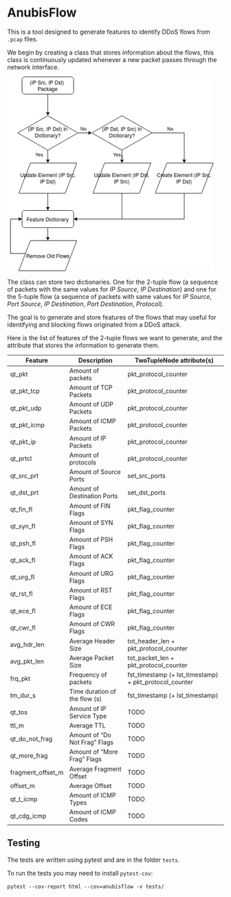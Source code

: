 # AnubisFlow

This is a tool designed to generate features to identify DDoS flows from `.pcap` files.

We begin by creating  a class that stores information about the flows, this class is continuously updated whenever a new packet passes through the network interface.

![alt text](https://github.com/caiolmart/anubisflow/blob/master/figures/update_ilustration.png "Ilustration of dictionaries update")


The class can store two dictionaries. One for the 2-tuple flow (a sequence of packets with the same values for _IP Source_, _IP Destination_) and one for the 5-tuple flow (a sequence of packets with same values for _IP Source_, _Port Source_, _IP Destination_, _Port Destination_, _Protocol_).

The goal is to generate and store features of the flows that may useful for identifying and blocking flows originated from a DDoS attack.

Here is the list of features of the 2-tuple flows we want to generate, and the attribute that stores the information to generate them.

| Feature | Description | TwoTupleNode attribute(s) |
| ------- | ----------- | --------------------- |
| qt_pkt | Amount of packets | pkt_protocol_counter |
| qt_pkt_tcp | Amount of TCP Packets | pkt_protocol_counter |
| qt_pkt_udp | Amount of UDP Packets | pkt_protocol_counter |
| qt_pkt_icmp | Amount of ICMP Packets | pkt_protocol_counter |
| qt_pkt_ip | Amount of IP Packets | pkt_protocol_counter |
| qt_prtcl | Amount of protocols | pkt_protocol_counter |
| qt_src_prt | Amount of Source Ports | set_src_ports |
| qt_dst_prt | Amount of Destination Ports | set_dst_ports |
| qt_fin_fl | Amount of FIN Flags | pkt_flag_counter |
| qt_syn_fl | Amount of SYN Flags | pkt_flag_counter |
| qt_psh_fl | Amount of PSH Flags | pkt_flag_counter |
| qt_ack_fl | Amount of ACK Flags | pkt_flag_counter |
| qt_urg_fl | Amount of URG Flags | pkt_flag_counter |
| qt_rst_fl | Amount of RST Flags | pkt_flag_counter |
| qt_ece_fl | Amount of ECE Flags | pkt_flag_counter |
| qt_cwr_fl | Amount of CWR Flags | pkt_flag_counter |
| avg_hdr_len | Average Header Size | tot_header_len + pkt_protocol_counter |
| avg_pkt_len | Average Packet Size | tot_packet_len + pkt_protocol_counter |
| frq_pkt | Frequency of packets | fst_timestamp (+ lst_timestamp) + pkt_protocol_counter |
| tm_dur_s | Time duration of the flow (s) | fst_timestamp (+ lst_timestamp)|
| qt_tos | Amount of IP Service Type | TODO |
| ttl_m | Average TTL | TODO |
| qt_do_not_frag | Amount of “Do Not Frag” Flags | TODO |
| qt_more_frag | Amount of “More Frag” Flags | TODO |
| fragment_offset_m | Average Fragment Offset | TODO |
| offset_m | Average Offset | TODO |
| qt_t_icmp | Amount of ICMP Types | TODO |
| qt_cdg_icmp | Amount of ICMP Codes | TODO |


## Testing

The tests are written using pytest and are in the folder `tests`.

To run the tests you may need to install `pytest-cov`:

```Shell
pytest --cov-report html --cov=anubisflow -v tests/
```
